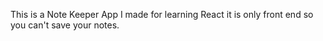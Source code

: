 This is a Note Keeper App I made for learning React it is only front end so you can't save your notes.
